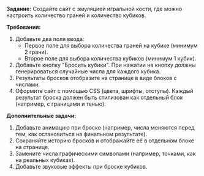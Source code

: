 **Задание:**
Создайте сайт с эмуляцией игральной кости, где можно настроить количество граней и количество кубиков.

**Требования:**
1. Добавьте два поля ввода:
   - Первое поле для выбора количества граней на кубике (минимум 2 грани).
   - Второе поле для выбора количества кубиков (минимум 1 кубик).
2. Добавьте кнопку "Бросить кубики". При нажатии на кнопку должны генерироваться случайные числа для каждого кубика.
3. Результаты бросков отобразите на странице в виде блоков с числами.
4. Оформите сайт с помощью CSS (цвета, шрифты, отступы). Каждый результат броска должен быть стилизован как отдельный блок (например, с границами и тенью).

**Дополнительные задачи:**
1. Добавьте анимацию при броске (например, числа меняются перед тем, как остановиться на финальном результате).
2. Сохраняйте историю бросков и отображайте её в отдельном блоке на странице.
3. Замените числа графическими символами (например, точками, как на реальных кубиках).
4. Добавьте звуковые эффекты при броске кубиков.